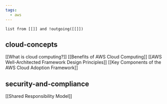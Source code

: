 ```yaml
---
tags:
  - aws
---
```


```dataview
list from [[]] and !outgoing([[]])
```

## cloud-concepts

[[What is cloud computing?]]
[[Benefits of AWS Cloud Computing]]
[[AWS Well-Architected Framework Design Principles]]
[[Key Components of the AWS Cloud Adoption Framework]]

## security-and-compliance

[[Shared Responsibility Model]]
